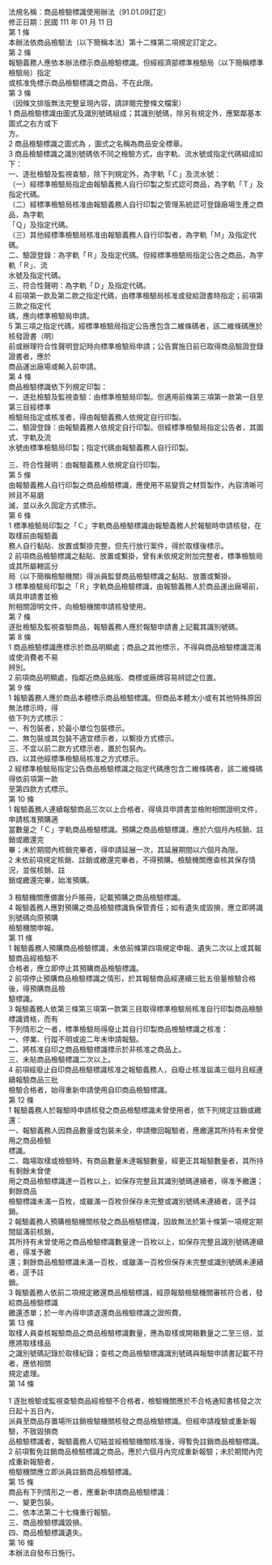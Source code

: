 法規名稱：商品檢驗標識使用辦法（91.01.09訂定）  
修正日期：民國 111 年 01 月 11 日  
第 1 條  
本辦法依商品檢驗法（以下簡稱本法）第十二條第二項規定訂定之。  
第 2 條  
報驗義務人應依本辦法標示商品檢驗標識。但經經濟部標準檢驗局（以下簡稱標準檢驗局）指定  
或核准免標示商品檢驗標識之商品，不在此限。  
第 3 條  
（因條文排版無法完整呈現內容，請詳閱完整條文檔案）  
1 商品檢驗標識由圖式及識別號碼組成；其識別號碼，除另有規定外，應緊鄰基本圖式之右方或下  
方。  
2 商品檢驗標識之圖式為 ，圖式之名稱為商品安全標章。  
3 商品檢驗標識之識別號碼依不同之檢驗方式，由字軌、流水號或指定代碼組成如下：  
一、逐批檢驗及監視查驗，除下列規定外，為字軌「Ｃ」及流水號：  
（一）經標準檢驗局指定由報驗義務人自行印製之型式認可商品，為字軌「Ｔ」及指定代碼。  
（二）經標準檢驗局核准由報驗義務人自行印製之管理系統認可登錄廠場生產之商品，為字軌  
「Ｑ」及指定代碼。  
（三）其他經標準檢驗局核准由報驗義務人自行印製者，為字軌「Ｍ」及指定代碼。  
二、驗證登錄：為字軌「Ｒ」及指定代碼。但經標準檢驗局指定公告之商品，為字軌「Ｒ」、流  
水號及指定代碼。  
三、符合性聲明：為字軌「Ｄ」及指定代碼。  
4 前項第一款及第二款之指定代碼，由標準檢驗局核准或發給證書時指定；前項第三款之指定代  
碼，應向標準檢驗局申請。  
5 第三項之指定代碼，經標準檢驗局指定公告應包含二維條碼者，該二維條碼應於核發證書（明）  
前或辦理符合性聲明登記時向標準檢驗局申請；公告實施日前已取得商品驗證登錄證書者，應於  
商品運出廠場或輸入前申請。  
第 4 條  
商品檢驗標識依下列規定印製：  
一、逐批檢驗及監視查驗：由標準檢驗局印製。但適用前條第三項第一款第一目至第三目經標準  
檢驗局指定或核准者，得由報驗義務人依規定自行印製。  
二、驗證登錄：由報驗義務人依規定自行印製。但經標準檢驗局指定公告者，其圖式、字軌及流  
水號由標準檢驗局印製；指定代碼由報驗義務人自行印製。  


三、符合性聲明：由報驗義務人依規定自行印製。  
第 5 條  
由報驗義務人自行印製之商品檢驗標識，應使用不易變質之材質製作，內容清晰可辨且不易磨  
滅，並以永久固定方式標示。  
第 6 條  
1 標準檢驗局印製之「Ｃ」字軌商品檢驗標識由報驗義務人於報驗時申請核發，在取樣前由報驗義  
務人自行黏貼、放置或繫掛完整。但先行放行案件，得於取樣後標示。  
2 前項商品檢驗標識之黏貼、放置或繫掛，曾有未依規定附加完整者，標準檢驗局或其所屬轄區分  
局（以下簡稱檢驗機關）得派員監督商品檢驗標識之黏貼、放置或繫掛。  
3 標準檢驗局印製之「Ｒ」字軌商品檢驗標識，由報驗義務人於商品運出廠場前，填具申請書並檢  
附相關證明文件，向檢驗機關申請核發使用。  
第 7 條  
逐批檢驗及監視查驗商品，報驗義務人應於報驗申請書上記載其識別號碼。  
第 8 條  
1 商品檢驗標識應標示於商品明顯處；商品之其他標示，不得與商品檢驗標識混淆或使消費者不易  
辨別。  
2 前項商品明顯處，指鄰近商品銘版、商標或廠牌容易辨認之位置。  
第 9 條  
1 報驗義務人應於商品本體標示商品檢驗標識。但商品本體太小或有其他特殊原因無法標示時，得  
依下列方式標示：  
一、有包裝者，於最小單位包裝標示。  
二、無包裝或其包裝不適宜標示者，以繫掛方式標示。  
三、不宜以前二款方式標示者，置於包裝內。  
四、以其他經標準檢驗局核准之方式標示。  
2 經標準檢驗局指定公告商品檢驗標識之指定代碼應包含二維條碼者，該二維條碼得依前項第一款  
至第四款方式標示。  
第 10 條  
1 報驗義務人連續報驗商品三次以上合格者，得填具申請書並檢附相關證明文件，申請核准預購適  
當數量之「Ｃ」字軌商品檢驗標識。預購之商品檢驗標識，應於六個月內核銷、註銷或繳還完  
畢；未於期間內核銷完畢者，得申請延展一次，其延展期間以六個月為限。  
2 未依前項規定核銷、註銷或繳還完畢者，不得預購。檢驗機關應查核其保存情況，並俟核銷、註  
銷或繳還完畢，始准預購。  


3 檢驗機關應備置分戶賬冊，記載預購之商品檢驗標識。  
4 報驗義務人應對預購之商品檢驗標識負保管責任；如有遺失或毀損，應立即將識別號碼向原預購  
檢驗機關申報。  
第 11 條  
1 報驗義務人預購商品檢驗標識，未依前條第四項規定申報、遺失二次以上或其報驗商品經檢驗不  
合格者，應立即停止其預購商品檢驗標識。  
2 前項停止預購商品檢驗標識之情形，於其報驗商品經連續三批五倍量檢驗合格後，得預購商品檢  
驗標識。  
3 報驗義務人依第三條第三項第一款第三目取得標準檢驗局核准自行印製商品檢驗標識資格，而有  
下列情形之一者，標準檢驗局得廢止其自行印製商品檢驗標識之核准：  
一、停業、行蹤不明或逾二年未申請報驗。  
二、將核准自印之商品檢驗標識標示於非核准之商品上。  
三、未貼商品檢驗標識二次以上。  
4 前項經廢止自印商品檢驗標識核准之報驗義務人，自廢止核准屆滿三個月且經連續報驗商品三批  
檢驗合格者，始得重新申請使用自印商品檢驗標識。  
第 12 條  
1 報驗義務人於報驗時申請核發之商品檢驗標識未曾使用者，依下列規定註銷或繳還：  
一、報驗義務人因商品數量或包裝未全，申請撤回報驗者，應繳還其所持有未曾使用之商品檢驗  
標識。  
二、臨場取樣或檢驗時，有商品數量未達報驗數量，經更正其報驗數量者，其所持有剩餘未曾使  
用之商品檢驗標識達一百枚以上，如保存完整且其識別號碼連續者，得准予繳還；剩餘商品  
檢驗標識未滿一百枚，或雖滿一百枚但保存未完整或識別號碼未連續者，逕予註銷。  
2 報驗義務人預購檢驗機關核發之商品檢驗標識，因故無法於第十條第一項規定期間屆滿前核銷，  
其所持有未曾使用之商品檢驗標識數量達一百枚以上，如保存完整且識別號碼連續者，得准予繳  
還；剩餘商品檢驗標識未滿一百枚，或雖滿一百枚但保存未完整或識別號碼未連續者，逕予註  
銷。  
3 報驗義務人依前二項規定繳還商品檢驗標識，經原報驗檢驗機關審核符合者，發給商品檢驗標識  
繳還憑單；於一年內得申請退還商品檢驗標識之證照費。  
第 13 條  
取樣人員查核報驗商品之商品檢驗標識數量，應為取樣或開箱數量之二至三倍，並應將取樣樣品  
之識別號碼記錄於取樣紀錄；查核之商品檢驗標識識別號碼與報驗申請書記載不符者，應依相關  
規定處理。  
第 14 條  


1 逐批檢驗或監視查驗商品經檢驗不合格者，檢驗機關應於不合格通知書核發之次日起十五日內，  
派員至商品存置場所註銷檢驗機關核發之商品檢驗標識。但經申請複驗或重新報驗，不致毀損商  
品檢驗標識者，報驗義務人切結並經檢驗機關核准後，得暫免註銷商品檢驗標識。  
2 前項暫免註銷商品檢驗標識之商品，應於六個月內完成重新報驗；未於期間內完成重新報驗者，  
檢驗機關應立即派員註銷商品檢驗標識。  
第 15 條  
商品有下列情形之一者，應重新申請商品檢驗標識：  
一、變更包裝。  
二、依本法第二十七條重行報驗。  
三、商品檢驗標識毀損。  
四、商品檢驗標識遺失。  
第 16 條  
本辦法自發布日施行。  


